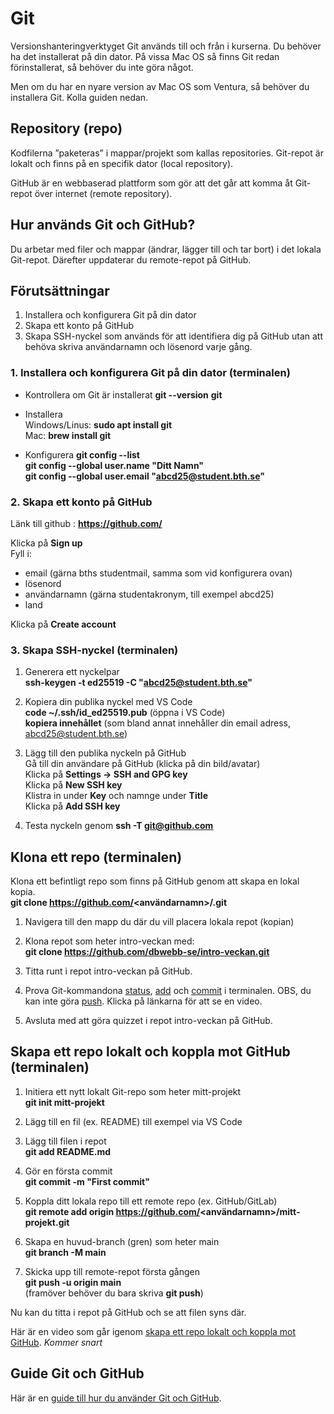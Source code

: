 ---
...
Git
==================================

Versionshanteringverktyget Git används till och från i kurserna. Du behöver ha det installerat på din dator. På vissa Mac OS så finns Git redan förinstallerat,  så behöver du inte göra något.

Men om du har en nyare version av Mac OS som Ventura, så behöver du installera Git. Kolla guiden nedan.

## Repository (repo)

Kodfilerna ”paketeras” i mappar/projekt som kallas repositories.
Git-repot är lokalt och finns på en specifik dator (local repository).

GitHub är en webbaserad plattform som gör att det går att komma åt Git-repot över internet (remote repository).

## Hur används Git och GitHub?

Du arbetar med filer och mappar (ändrar, lägger till och tar bort) i det lokala Git-repot. Därefter uppdaterar du remote-repot på GitHub.

## Förutsättningar

1. Installera och konfigurera Git på din dator
2. Skapa ett konto på GitHub
3. Skapa SSH-nyckel som används för att identifiera dig på GitHub utan att behöva skriva användarnamn och lösenord varje gång.

### 1. Installera och konfigurera Git på din dator (terminalen)

- Kontrollera om Git är installerat
**git --version**
**git**

- Installera  
Windows/Linus: **sudo apt install git**  
Mac: **brew install git**

- Konfigurera
**git config --list**  
**git config --global user.name "Ditt Namn"**  
**git config --global user.email "abcd25@student.bth.se"**

### 2. Skapa ett konto på GitHub

Länk till github : **https://github.com/**

Klicka på **Sign up**  
Fyll i:   
- email (gärna bths studentmail, samma som vid konfigurera ovan)  
- lösenord  
- användarnamn (gärna studentakronym, till exempel abcd25)  
- land  

Klicka på **Create account**

### 3. Skapa SSH-nyckel (terminalen)

1. Generera ett nyckelpar  
**ssh-keygen -t ed25519 -C "abcd25@student.bth.se"**

2. Kopiera din publika nyckel med VS Code  
**code ~/.ssh/id_ed25519.pub** (öppna i VS Code)  
**kopiera innehållet** (som bland annat innehåller din email adress, abcd25@student.bth.se)

3. Lägg till den publika nyckeln på GitHub   
Gå till din användare på GitHub (klicka på din bild/avatar)  
Klicka på **Settings -> SSH and GPG key**  
Klicka på **New SSH key**  
Klistra in under **Key** och namnge under **Title**  
Klicka på **Add SSH key**  

4. Testa nyckeln genom **ssh -T git@github.com**

## Klona ett repo (terminalen)

Klona ett befintligt repo som finns på GitHub genom att skapa en lokal kopia.  
**git clone https://github.com/<användarnamn>/<repo-namn>.git**  

1. Navigera till den mapp du där du vill placera lokala repot (kopian)

2. Klona repot som heter intro-veckan med:  
**git clone https://github.com/dbwebb-se/intro-veckan.git**  

3. Titta runt i repot intro-veckan på GitHub.
 
4. Prova Git-kommandona [status](https://youtu.be/nVZMcg6J5Zw), [add](https://youtu.be/uYmVWYd4jFk) och [commit](https://youtu.be/CPes0GyKls8) i terminalen. OBS, du kan inte göra [push](https://youtu.be/96ob-H4mXwI). Klicka på länkarna för att se en video.
     
5. Avsluta med att göra quizzet i repot intro-veckan på GitHub.

## Skapa ett repo lokalt och koppla mot GitHub (terminalen)

1. Initiera ett nytt lokalt Git-repo som heter mitt-projekt  
**git init mitt-projekt**

2. Lägg till en fil (ex. README) till exempel via VS Code

3. Lägg till filen i repot  
**git add README.md**

4. Gör en första commit  
**git commit -m "First commit"**

5. Koppla ditt lokala repo till ett remote repo (ex. GitHub/GitLab)  
**git remote add origin https://github.com/<användarnamn>/mitt-projekt.git**  

6. Skapa en huvud-branch (gren) som heter main  
**git branch -M main** 

7. Skicka upp till remote-repot första gången  
**git push -u origin main**  
(framöver behöver du bara skriva **git push**)

Nu kan du titta i repot på GitHub och se att filen syns där.

Här är en video som går igenom [skapa ett repo lokalt och koppla mot GitHub](). <i>Kommer snart</i>

## Guide Git och GitHub

Här är en [guide till hur du använder Git och GitHub](./../guide/git/100_vad-ar-git.md).